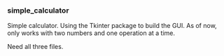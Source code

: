 ### simple_calculator

Simple calculator. Using the Tkinter package to build the GUI.
As of now, only works with two numbers and one operation at a time.

Need all three files.
